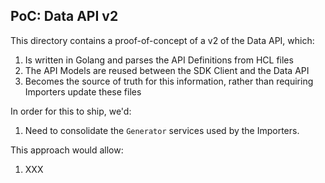 ## PoC: Data API v2

This directory contains a proof-of-concept of a v2 of the Data API, which:

1. Is written in Golang and parses the API Definitions from HCL files
2. The API Models are reused between the SDK Client and the Data API
3. Becomes the source of truth for this information, rather than requiring Importers update these files

In order for this to ship, we'd:

1. Need to consolidate the `Generator` services used by the Importers.

This approach would allow:

1. XXX
